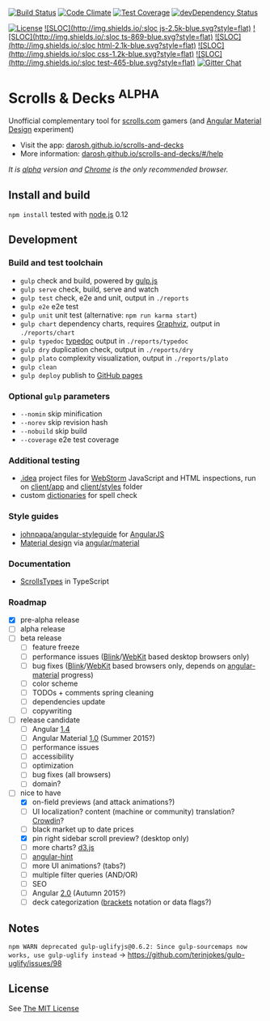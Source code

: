 [![Build Status](https://travis-ci.org/darosh/scrolls-and-decks.svg)](https://travis-ci.org/darosh/scrolls-and-decks)
[![Code Climate](https://codeclimate.com/github/darosh/scrolls-and-decks/badges/gpa.svg)](https://codeclimate.com/github/darosh/scrolls-and-decks)
[![Test Coverage](https://codeclimate.com/github/darosh/scrolls-and-decks/badges/coverage.svg)](https://codeclimate.com/github/darosh/scrolls-and-decks/coverage)
[![devDependency Status](https://david-dm.org/darosh/scrolls-and-decks/dev-status.svg)](https://david-dm.org/darosh/scrolls-and-decks#info=devDependencies)

[![License](http://img.shields.io/:license-mit-blue.svg?style=flat)](https://github.com/darosh/scrolls-and-decks/blob/master/LICENSE)
[![SLOC](http://img.shields.io/:sloc js-2.5k-blue.svg?style=flat)](https://github.com/darosh/scrolls-and-decks/tree/master/client/app)
[![SLOC](http://img.shields.io/:sloc ts-869-blue.svg?style=flat)](https://github.com/darosh/scrolls-and-decks/tree/master/client/types)
[![SLOC](http://img.shields.io/:sloc html-2.1k-blue.svg?style=flat)](https://github.com/darosh/scrolls-and-decks/tree/master/client/app)
[![SLOC](http://img.shields.io/:sloc css-1.2k-blue.svg?style=flat)](https://github.com/darosh/scrolls-and-decks/tree/master/client/styles)
[![SLOC](http://img.shields.io/:sloc test-465-blue.svg?style=flat)](https://github.com/darosh/scrolls-and-decks/tree/master/tests)
[![Gitter Chat](https://img.shields.io/badge/gitter-join%20chat-blue.svg?style=flat)](https://gitter.im/darosh/scrolls-and-decks)

# Scrolls & Decks <sup>ALPHA</sup>

<!--[![Dev Dependency Status](https://david-dm.org/darosh/scrolls-and-decks/dev-status.svg)](https://david-dm.org/darosh/scrolls-and-decks#info=devDependencies)-->
<!--![Repo Size](https://reposs.herokuapp.com/?path=darosh/scrolls-and-decks&style=flat)-->
<!--[![GitHub Issues](http://githubbadges.herokuapp.com/darosh/scrolls-and-decks/issues.svg?style=flat)](https://github.com/darosh/scrolls-and-decks/issues)-->

Unofficial complementary tool for [scrolls.com](http://scrolls.com) gamers (and [Angular Material Design](https://material.angularjs.org/#/) experiment)

* Visit the app: [darosh.github.io/scrolls-and-decks](http://darosh.github.io/scrolls-and-decks/)
* More information: [darosh.github.io/scrolls-and-decks/#/help](http://darosh.github.io/scrolls-and-decks/#/help)

_It is [alpha](http://en.wikipedia.org/wiki/Software_release_life_cycle#Alpha) version and [Chrome](https://www.google.com/chrome/) is the only recommended browser._

## Install and build

```npm install``` tested with [node.js](https://nodejs.org/) 0.12

## Development

### Build and test toolchain

- ```gulp``` check and build, powered by [gulp.js](http://gulpjs.com/)
- ```gulp serve``` check, build, serve and watch
- ```gulp test``` check, e2e and unit, output in ```./reports```
- ```gulp e2e``` e2e test
- ```gulp unit``` unit test (alternative: ```npm run karma start```)
- ```gulp chart``` dependency charts, requires [Graphviz](http://www.graphviz.org/), output in ```./reports/chart```
- ```gulp typedoc``` [typedoc](https://github.com/sebastian-lenz/typedoc) output in ```./reports/typedoc```
- ```gulp dry``` duplication check, output in ```./reports/dry```
- ```gulp plato``` complexity visualization, output in ```./reports/plato```
- ```gulp clean```
- ```gulp deploy``` publish to [GitHub pages](https://pages.github.com/)

### Optional ```gulp``` parameters

- ```--nomin``` skip minification
- ```--norev``` skip revision hash
- ```--nobuild``` skip build
- ```--coverage``` e2e test coverage

### Additional testing

- [.idea](https://github.com/darosh/scrolls-and-decks/tree/master/.idea) project files for [WebStorm](https://www.jetbrains.com/webstorm/) JavaScript and HTML inspections, run on [client/app](https://github.com/darosh/scrolls-and-decks/tree/master/client/app) and [client/styles](https://github.com/darosh/scrolls-and-decks/tree/master/client/styles) folder
- custom [dictionaries](https://github.com/darosh/scrolls-and-decks/tree/master/dictionaries) for spell check

### Style guides

- [johnpapa/angular-styleguide](https://github.com/johnpapa/angular-styleguide) for [AngularJS](https://angularjs.org/)
- [Material design](http://www.google.com/design/spec/material-design/introduction.html) via [angular/material](https://material.angularjs.org/)

### Documentation

- [ScrollsTypes](https://rawgit.com/darosh/scrolls-and-decks/master/reports/typedoc/index.html) in TypeScript

### Roadmap

- [x] pre-alpha release
- [ ] alpha release
- [ ] beta release
  - [ ] feature freeze
  - [ ] performance issues ([Blink](http://en.wikipedia.org/wiki/Blink_%28layout_engine%29)/[WebKit](http://en.wikipedia.org/wiki/WebKit) based desktop browsers only)
  - [ ] bug fixes ([Blink](http://en.wikipedia.org/wiki/Blink_%28layout_engine%29)/[WebKit](http://en.wikipedia.org/wiki/WebKit) based browsers only, depends on [angular-material](https://material.angularjs.org/) progress)
  - [ ] color scheme
  - [ ] TODOs + comments spring cleaning
  - [ ] dependencies update
  - [ ] copywriting
- [ ] release candidate
  - [ ] Angular [1.4](https://angularjs.org/)
  - [ ] Angular Material [1.0](https://material.angularjs.org/#/) (Summer 2015?)
  - [ ] performance issues
  - [ ] accessibility
  - [ ] optimization
  - [ ] bug fixes (all browsers)
  - [ ] domain?
- [ ] nice to have
  - [x] on-field previews (and attack animations?)
  - [ ] UI localization? content (machine or community) translation? [Crowdin](https://crowdin.com/project/minecraft)?
  - [ ] black market up to date prices
  - [x] pin right sidebar scroll preview? (desktop only)
  - [ ] more charts? [d3.js](http://d3js.org/)
  - [ ] [angular-hint](https://github.com/angular/angular-hint)
  - [ ] more UI animations? (tabs?)
  - [ ] multiple filter queries (AND/OR)
  - [ ] SEO
  - [ ] Angular [2.0](https://angular.io/) (Autumn 2015?)
  - [ ] deck categorization ([brackets](http://scrolldier.com/deck/2834) notation or data flags?)

## Notes

```npm WARN deprecated gulp-uglifyjs@0.6.2: Since gulp-sourcemaps now works, use gulp-uglify instead``` -> https://github.com/terinjokes/gulp-uglify/issues/98

## License

See [The MIT License](https://github.com/darosh/scrolls-and-decks/blob/master/LICENSE)
